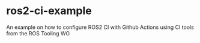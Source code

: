 # ros2-ci-example
An example on how to configure ROS2 CI with Github Actions using CI tools from the ROS Tooling WG
